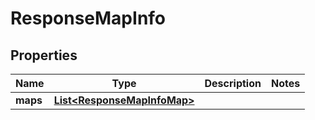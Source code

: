 
# ResponseMapInfo

## Properties
Name | Type | Description | Notes
------------ | ------------- | ------------- | -------------
**maps** | [**List&lt;ResponseMapInfoMap&gt;**](ResponseMapInfoMap.md) |  | 



